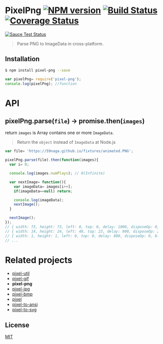 # PixelPng [![NPM version][npm-image]][npm] [![Build Status][travis-image]][travis] [![Coverage Status][coveralls-image]][coveralls]

[![Sauce Test Status][sauce-image]][sauce]

> Parse PNG to ImageData in cross-platform.

## Installation
```bash
$ npm install pixel-png --save
```
```js
var pixelPng= require('pixel-png');
console.log(pixelPng); //function
```

# API

## pixelPng.parse(`file`) -> promise.then(`images`)

return `images` is Array contains one or more `ImageData`.
> Return the `object` instead of `ImageData` at Node.js

```js
var file= 'https://59naga.github.io/fixtures/animated.PNG';

pixelPng.parse(file).then(function(images){
  var i= 0;

  console.log(images.numPlays); // 0(Infinite)

  var nextImage= function(){
    var imageData= images[i++];
    if(imageData==null) return;

    console.log(imageData);
    nextImage();
  }

  nextImage();
});
// { width: 73, height: 73, left: 0, top: 0, delay: 1000, disposeOp: 0, blendOp: 0, data: <Uint8Array ..> }
// { width: 14, height: 24, left: 48, top: 23, delay: 900, disposeOp: 2, blendOp: 1}
// { width: 1, height: 1, left: 0, top: 0, delay: 800, disposeOp: 0, blendOp: 0}
// ...
```

# Related projects
* [pixel-util](https://github.com/59naga/pixel-util/)
* [pixel-gif](https://github.com/59naga/pixel-gif-/)
* __pixel-png__
* [pixel-jpg](https://github.com/59naga/pixel-jpg/)
* [pixel-bmp](https://github.com/59naga/pixel-bmp/)
* [pixel](https://github.com/59naga/pixel/)
* [pixel-to-ansi](https://github.com/59naga/pixel-to-ansi/)
* [pixel-to-svg](https://github.com/59naga/pixel-to-svg/)

License
---
[MIT][License]

[License]: http://59naga.mit-license.org/

[sauce-image]: http://soysauce.berabou.me/u/59798/pixel-png.svg?large
[sauce]: https://saucelabs.com/u/59798
[npm-image]:https://img.shields.io/npm/v/pixel-png.svg?style=flat-square
[npm]: https://npmjs.org/package/pixel-png
[travis-image]: http://img.shields.io/travis/59naga/pixel-png.svg?style=flat-square
[travis]: https://travis-ci.org/59naga/pixel-png
[coveralls-image]: http://img.shields.io/coveralls/59naga/pixel-png.svg?style=flat-square
[coveralls]: https://coveralls.io/r/59naga/pixel-png?branch=master